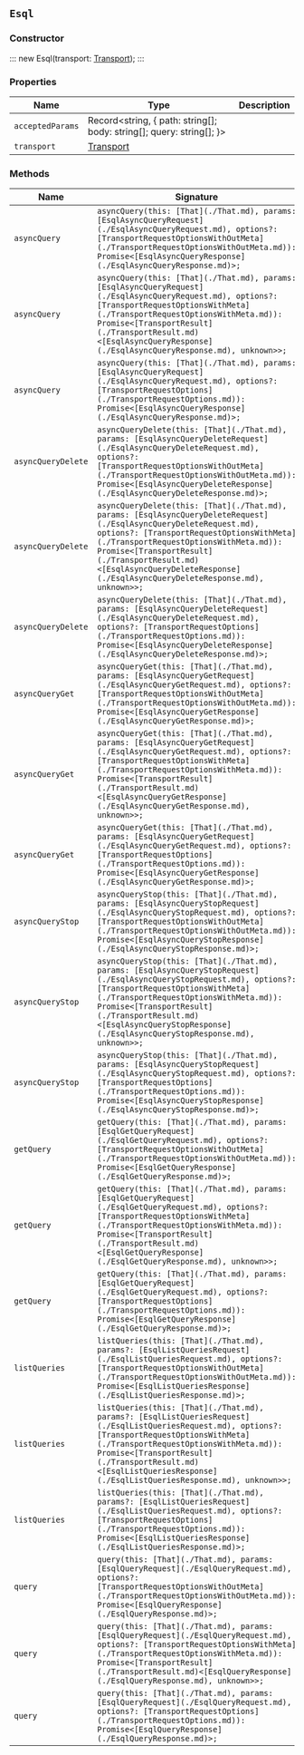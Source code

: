 ## `Esql`

### Constructor

:::
new Esql(transport: [Transport](./Transport.md));
:::

### Properties

| Name | Type | Description |
| - | - | - |
| `acceptedParams` | Record<string, { path: string[]; body: string[]; query: string[]; }> | &nbsp; |
| `transport` | [Transport](./Transport.md) | &nbsp; |

### Methods

| Name | Signature | Description |
| - | - | - |
| `asyncQuery` | `asyncQuery(this: [That](./That.md), params: [EsqlAsyncQueryRequest](./EsqlAsyncQueryRequest.md), options?: [TransportRequestOptionsWithOutMeta](./TransportRequestOptionsWithOutMeta.md)): Promise<[EsqlAsyncQueryResponse](./EsqlAsyncQueryResponse.md)>;` | Run an async ES|QL query. Asynchronously run an ES|QL (Elasticsearch query language) query, monitor its progress, and retrieve results when they become available. The API accepts the same parameters and request body as the synchronous query API, along with additional async related properties. |
| `asyncQuery` | `asyncQuery(this: [That](./That.md), params: [EsqlAsyncQueryRequest](./EsqlAsyncQueryRequest.md), options?: [TransportRequestOptionsWithMeta](./TransportRequestOptionsWithMeta.md)): Promise<[TransportResult](./TransportResult.md)<[EsqlAsyncQueryResponse](./EsqlAsyncQueryResponse.md), unknown>>;` | &nbsp; |
| `asyncQuery` | `asyncQuery(this: [That](./That.md), params: [EsqlAsyncQueryRequest](./EsqlAsyncQueryRequest.md), options?: [TransportRequestOptions](./TransportRequestOptions.md)): Promise<[EsqlAsyncQueryResponse](./EsqlAsyncQueryResponse.md)>;` | &nbsp; |
| `asyncQueryDelete` | `asyncQueryDelete(this: [That](./That.md), params: [EsqlAsyncQueryDeleteRequest](./EsqlAsyncQueryDeleteRequest.md), options?: [TransportRequestOptionsWithOutMeta](./TransportRequestOptionsWithOutMeta.md)): Promise<[EsqlAsyncQueryDeleteResponse](./EsqlAsyncQueryDeleteResponse.md)>;` | Delete an async ES|QL query. If the query is still running, it is cancelled. Otherwise, the stored results are deleted. If the Elasticsearch security features are enabled, only the following users can use this API to delete a query: * The authenticated user that submitted the original query request * Users with the `cancel_task` cluster privilege |
| `asyncQueryDelete` | `asyncQueryDelete(this: [That](./That.md), params: [EsqlAsyncQueryDeleteRequest](./EsqlAsyncQueryDeleteRequest.md), options?: [TransportRequestOptionsWithMeta](./TransportRequestOptionsWithMeta.md)): Promise<[TransportResult](./TransportResult.md)<[EsqlAsyncQueryDeleteResponse](./EsqlAsyncQueryDeleteResponse.md), unknown>>;` | &nbsp; |
| `asyncQueryDelete` | `asyncQueryDelete(this: [That](./That.md), params: [EsqlAsyncQueryDeleteRequest](./EsqlAsyncQueryDeleteRequest.md), options?: [TransportRequestOptions](./TransportRequestOptions.md)): Promise<[EsqlAsyncQueryDeleteResponse](./EsqlAsyncQueryDeleteResponse.md)>;` | &nbsp; |
| `asyncQueryGet` | `asyncQueryGet(this: [That](./That.md), params: [EsqlAsyncQueryGetRequest](./EsqlAsyncQueryGetRequest.md), options?: [TransportRequestOptionsWithOutMeta](./TransportRequestOptionsWithOutMeta.md)): Promise<[EsqlAsyncQueryGetResponse](./EsqlAsyncQueryGetResponse.md)>;` | Get async ES|QL query results. Get the current status and available results or stored results for an ES|QL asynchronous query. If the Elasticsearch security features are enabled, only the user who first submitted the ES|QL query can retrieve the results using this API. |
| `asyncQueryGet` | `asyncQueryGet(this: [That](./That.md), params: [EsqlAsyncQueryGetRequest](./EsqlAsyncQueryGetRequest.md), options?: [TransportRequestOptionsWithMeta](./TransportRequestOptionsWithMeta.md)): Promise<[TransportResult](./TransportResult.md)<[EsqlAsyncQueryGetResponse](./EsqlAsyncQueryGetResponse.md), unknown>>;` | &nbsp; |
| `asyncQueryGet` | `asyncQueryGet(this: [That](./That.md), params: [EsqlAsyncQueryGetRequest](./EsqlAsyncQueryGetRequest.md), options?: [TransportRequestOptions](./TransportRequestOptions.md)): Promise<[EsqlAsyncQueryGetResponse](./EsqlAsyncQueryGetResponse.md)>;` | &nbsp; |
| `asyncQueryStop` | `asyncQueryStop(this: [That](./That.md), params: [EsqlAsyncQueryStopRequest](./EsqlAsyncQueryStopRequest.md), options?: [TransportRequestOptionsWithOutMeta](./TransportRequestOptionsWithOutMeta.md)): Promise<[EsqlAsyncQueryStopResponse](./EsqlAsyncQueryStopResponse.md)>;` | Stop async ES|QL query. This API interrupts the query execution and returns the results so far. If the Elasticsearch security features are enabled, only the user who first submitted the ES|QL query can stop it. |
| `asyncQueryStop` | `asyncQueryStop(this: [That](./That.md), params: [EsqlAsyncQueryStopRequest](./EsqlAsyncQueryStopRequest.md), options?: [TransportRequestOptionsWithMeta](./TransportRequestOptionsWithMeta.md)): Promise<[TransportResult](./TransportResult.md)<[EsqlAsyncQueryStopResponse](./EsqlAsyncQueryStopResponse.md), unknown>>;` | &nbsp; |
| `asyncQueryStop` | `asyncQueryStop(this: [That](./That.md), params: [EsqlAsyncQueryStopRequest](./EsqlAsyncQueryStopRequest.md), options?: [TransportRequestOptions](./TransportRequestOptions.md)): Promise<[EsqlAsyncQueryStopResponse](./EsqlAsyncQueryStopResponse.md)>;` | &nbsp; |
| `getQuery` | `getQuery(this: [That](./That.md), params: [EsqlGetQueryRequest](./EsqlGetQueryRequest.md), options?: [TransportRequestOptionsWithOutMeta](./TransportRequestOptionsWithOutMeta.md)): Promise<[EsqlGetQueryResponse](./EsqlGetQueryResponse.md)>;` | Get a specific running ES|QL query information. Returns an object extended information about a running ES|QL query. |
| `getQuery` | `getQuery(this: [That](./That.md), params: [EsqlGetQueryRequest](./EsqlGetQueryRequest.md), options?: [TransportRequestOptionsWithMeta](./TransportRequestOptionsWithMeta.md)): Promise<[TransportResult](./TransportResult.md)<[EsqlGetQueryResponse](./EsqlGetQueryResponse.md), unknown>>;` | &nbsp; |
| `getQuery` | `getQuery(this: [That](./That.md), params: [EsqlGetQueryRequest](./EsqlGetQueryRequest.md), options?: [TransportRequestOptions](./TransportRequestOptions.md)): Promise<[EsqlGetQueryResponse](./EsqlGetQueryResponse.md)>;` | &nbsp; |
| `listQueries` | `listQueries(this: [That](./That.md), params?: [EsqlListQueriesRequest](./EsqlListQueriesRequest.md), options?: [TransportRequestOptionsWithOutMeta](./TransportRequestOptionsWithOutMeta.md)): Promise<[EsqlListQueriesResponse](./EsqlListQueriesResponse.md)>;` | Get running ES|QL queries information. Returns an object containing IDs and other information about the running ES|QL queries. |
| `listQueries` | `listQueries(this: [That](./That.md), params?: [EsqlListQueriesRequest](./EsqlListQueriesRequest.md), options?: [TransportRequestOptionsWithMeta](./TransportRequestOptionsWithMeta.md)): Promise<[TransportResult](./TransportResult.md)<[EsqlListQueriesResponse](./EsqlListQueriesResponse.md), unknown>>;` | &nbsp; |
| `listQueries` | `listQueries(this: [That](./That.md), params?: [EsqlListQueriesRequest](./EsqlListQueriesRequest.md), options?: [TransportRequestOptions](./TransportRequestOptions.md)): Promise<[EsqlListQueriesResponse](./EsqlListQueriesResponse.md)>;` | &nbsp; |
| `query` | `query(this: [That](./That.md), params: [EsqlQueryRequest](./EsqlQueryRequest.md), options?: [TransportRequestOptionsWithOutMeta](./TransportRequestOptionsWithOutMeta.md)): Promise<[EsqlQueryResponse](./EsqlQueryResponse.md)>;` | Run an ES|QL query. Get search results for an ES|QL (Elasticsearch query language) query. |
| `query` | `query(this: [That](./That.md), params: [EsqlQueryRequest](./EsqlQueryRequest.md), options?: [TransportRequestOptionsWithMeta](./TransportRequestOptionsWithMeta.md)): Promise<[TransportResult](./TransportResult.md)<[EsqlQueryResponse](./EsqlQueryResponse.md), unknown>>;` | &nbsp; |
| `query` | `query(this: [That](./That.md), params: [EsqlQueryRequest](./EsqlQueryRequest.md), options?: [TransportRequestOptions](./TransportRequestOptions.md)): Promise<[EsqlQueryResponse](./EsqlQueryResponse.md)>;` | &nbsp; |
